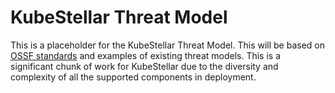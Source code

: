 # KubeStellar Threat Model

This is a placeholder for the KubeStellar Threat Model. This will be based on [OSSF standards](https://github.com/ossf/security-insights-spec/tree/main/docs/threat-model) and examples of existing threat models. This is a significant chunk of work for KubeStellar due to the diversity and complexity of all the supported components in deployment. 